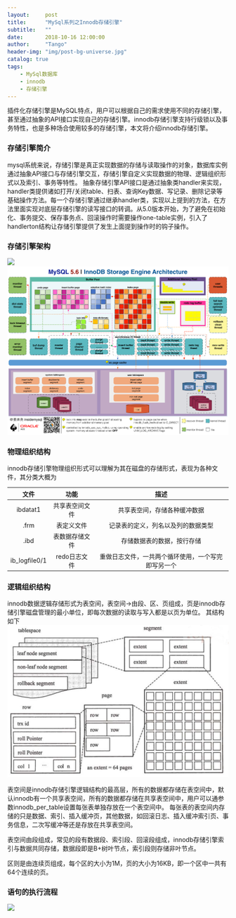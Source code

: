 ```yaml
---
layout:     post
title:      "MySql系列之Innodb存储引擎"
subtitle:   ""
date:       2018-10-16 12:00:00
author:     "Tango"
header-img: "img/post-bg-universe.jpg"
catalog: true
tags:   
    - MySql数据库 
    - innodb
    - 存储引擎
---
```



插件化存储引擎是MySQL特点，用户可以根据自己的需求使用不同的存储引擎，甚至通过抽象的API接口实现自己的存储引擎。innodb存储引擎支持行级锁以及事务特性，也是多种场合使用较多的存储引擎，本文将介绍innodb存储引擎。

### 存储引擎简介

mysql系统来说，存储引擎是真正实现数据的存储与读取操作的对象，数据库实例通过抽象API接口与存储引擎交互，存储引擎自定义实现数据的物理、逻辑组织形式以及索引、事务等特性。
抽象存储引擎API接口是通过抽象类handler来实现，handler类提供诸如打开/关闭table、扫表、查询Key数据、写记录、删除记录等基础操作方法。每一个存储引擎通过继承handler类，实现以上提到的方法，在方法里面实现对底层存储引擎的读写接口的转调。从5.0版本开始，为了避免在初始化、事务提交、保存事务点、回滚操作时需要操作one-table实例，引入了handlerton结构让存储引擎提供了发生上面提到操作时的钩子操作。


### 存储引擎架构
![](/img/in-post/mysql/post-innodb-memeory-disk.jpeg)
![](/img/in-post/mysql/post-innodb-engine-struct.jpeg)

### 物理组织结构
innodb存储引擎物理组织形式可以理解为其在磁盘的存储形式，表现为各种文件，其分类大概为  

| 文件 | 功能 | 描述 | 
| :--: | :--: | :--: |  
|ibdatat1|共享表空间文件|共享表空间，存储各种缓冲数据|
|.frm|表定义文件|记录表的定义，列名以及列的数据类型|
|.ibd|表数据存储文件|存储数据表的数据，按行存储|
|ib_logfile0/1|redo日志文件|重做日志文件，一共两个循环使用，一个写完即写另一个|


### 逻辑组织结构
innodb数据逻辑存储形式为表空间，表空间→由段、区、页组成，页是innodb存储引擎磁盘管理的最小单位，即每次数据的读取与写入都是以页为单位。
其结构如下
![](/img/in-post/mysql/post-innnodb-logic-storage.jpg)

表空间是innodb存储引擎逻辑结构的最高层，所有的数据都存储在表空间中，默认innodb有一个共享表空间，所有的数据都存储在共享表空间中，用户可以通参数innodb_per_table设置每张表单独存放在一个表空间中。
每张表的表空间内存储的只是数据、索引、插入缓冲页，其他数据，如回滚日志、插入缓冲索引页、事务信息，二次写缓冲等还是存放在共享表空间。

表空间由段组成，常见的段有数据段、索引段、回滚段组成，innodb存储引擎索引与数据共同存储，数据段即是B+树叶节点，索引段则存储非叶节点。

区则是由连续页组成，每个区的大小为1M，页的大小为16KB，即一个区中一共有64个连续的页。

### 语句的执行流程
![](/img/in-post/mysql/post-innnodb-stream.png)















